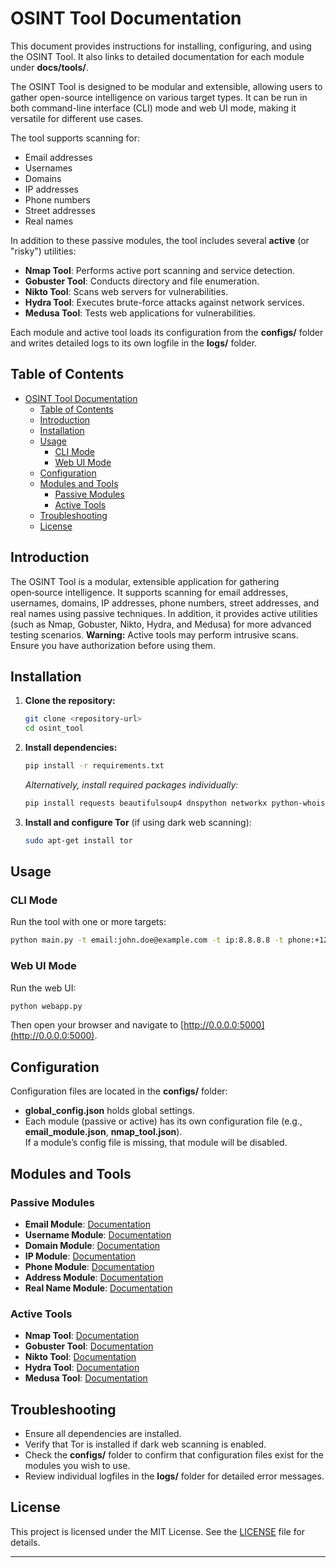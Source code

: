 # OSINT Tool Documentation

This document provides instructions for installing, configuring, and using the OSINT Tool. It also links to detailed documentation for each module under **docs/tools/**.

The OSINT Tool is designed to be modular and extensible, allowing users to gather open-source intelligence on various target types. It can be run in both command-line interface (CLI) mode and web UI mode, making it versatile for different use cases.

The tool supports scanning for:

- Email addresses
- Usernames
- Domains
- IP addresses
- Phone numbers
- Street addresses
- Real names

In addition to these passive modules, the tool includes several **active** (or "risky") utilities:

- **Nmap Tool**: Performs active port scanning and service detection.
- **Gobuster Tool**: Conducts directory and file enumeration.
- **Nikto Tool**: Scans web servers for vulnerabilities.
- **Hydra Tool**: Executes brute-force attacks against network services.
- **Medusa Tool**: Tests web applications for vulnerabilities.

Each module and active tool loads its configuration from the **configs/** folder and writes detailed logs to its own logfile in the **logs/** folder.

## Table of Contents

- [OSINT Tool Documentation](#osint-tool-documentation)
  - [Table of Contents](#table-of-contents)
  - [Introduction](#introduction)
  - [Installation](#installation)
  - [Usage](#usage)
    - [CLI Mode](#cli-mode)
    - [Web UI Mode](#web-ui-mode)
  - [Configuration](#configuration)
  - [Modules and Tools](#modules-and-tools)
    - [Passive Modules](#passive-modules)
    - [Active Tools](#active-tools)
  - [Troubleshooting](#troubleshooting)
  - [License](#license)

## Introduction

The OSINT Tool is a modular, extensible application for gathering open‑source intelligence. It supports scanning for email addresses, usernames, domains, IP addresses, phone numbers, street addresses, and real names using passive techniques. In addition, it provides active utilities (such as Nmap, Gobuster, Nikto, Hydra, and Medusa) for more advanced testing scenarios. **Warning:** Active tools may perform intrusive scans. Ensure you have authorization before using them.

## Installation

1. **Clone the repository:**

   ```bash
   git clone <repository-url>
   cd osint_tool
   ```

2. **Install dependencies:**

   ```bash
   pip install -r requirements.txt
   ```

   *Alternatively, install required packages individually:*

   ```bash
   pip install requests beautifulsoup4 dnspython networkx python-whois stem flask pyvis ipwhois phonenumbers
   ```

3. **Install and configure Tor** (if using dark web scanning):

   ```bash
   sudo apt-get install tor
   ```

## Usage

### CLI Mode

Run the tool with one or more targets:

```bash
python main.py -t email:john.doe@example.com -t ip:8.8.8.8 -t phone:+1234567890 -t address:"1600 Amphitheatre Parkway, Mountain View, CA" -t realname:"John Doe" --darkweb --permutations --output results.json
```

### Web UI Mode

Run the web UI:

```bash
python webapp.py
```

Then open your browser and navigate to [http://0.0.0.0:5000](http://0.0.0.0:5000).

## Configuration

Configuration files are located in the **configs/** folder:

- **global_config.json** holds global settings.
- Each module (passive or active) has its own configuration file (e.g., **email_module.json**, **nmap_tool.json**).  
If a module’s config file is missing, that module will be disabled.

## Modules and Tools

### Passive Modules

- **Email Module**: [Documentation](tools/email_module.md)
- **Username Module**: [Documentation](tools/username_module.md)
- **Domain Module**: [Documentation](tools/domain_module.md)
- **IP Module**: [Documentation](tools/ip_module.md)
- **Phone Module**: [Documentation](tools/phone_module.md)
- **Address Module**: [Documentation](tools/address_module.md)
- **Real Name Module**: [Documentation](tools/realname_module.md)

### Active Tools

- **Nmap Tool**: [Documentation](tools/nmap_tool.md)
- **Gobuster Tool**: [Documentation](tools/gobuster_tool.md)
- **Nikto Tool**: [Documentation](tools/nikto_tool.md)
- **Hydra Tool**: [Documentation](tools/hydra_tool.md)
- **Medusa Tool**: [Documentation](tools/medusa_tool.md)

## Troubleshooting

- Ensure all dependencies are installed.
- Verify that Tor is installed if dark web scanning is enabled.
- Check the **configs/** folder to confirm that configuration files exist for the modules you wish to use.
- Review individual logfiles in the **logs/** folder for detailed error messages.

## License

This project is licensed under the MIT License. See the [LICENSE](LICENSE) file for details.

---
